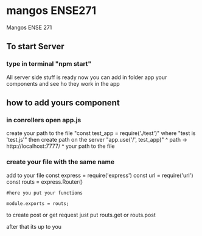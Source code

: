 # mangos ENSE271
Mangos ENSE 271

## To start Server 
### type in terminal "npm start"

All server side stuff is ready 
now you can add in folder app your components and see ho they work in the app

## how to add yours component
### in conrollers open app.js 
create your path to the file
"const test_app = require('./test')"
where "test is 'test.js'"
then create path on the server
"app.use('/', test_app)"
         ^ path -> http://localhost:7777/
                ^ your path to the file
### create your file with the same name

add to your file
    const express = require('express')
    const url = require('url')
    const routs = express.Router()

    #here you put your functions

    module.exports = routs;

to create post or get request just put 
    routs.get or routs.post

after that its up to you 

